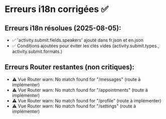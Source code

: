 # Erreurs i18n corrigées ✅

## Erreurs i18n résolues (2025-08-05):
- ✅ 'activity.submit.fields.speakers' ajouté dans fr.json et en.json
- ✅ Conditions ajoutées pour éviter les clés vides (activity.submit.types., activity.submit.formats.)

## Erreurs Router restantes (non critiques):
- ⚠️ Vue Router warn: No match found for "/messages" (route à implémenter)
- ⚠️ Vue Router warn: No match found for "/appointments" (route à implémenter)  
- ⚠️ Vue Router warn: No match found for "/profile" (route à implémenter)
- ⚠️ Vue Router warn: No match found for "/settings" (route à implémenter)